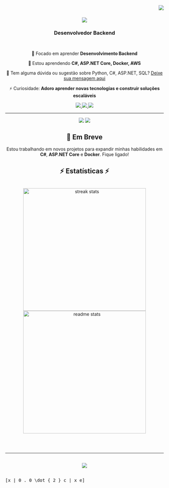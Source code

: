 <img align="right" src="https://visitor-badge.laobi.icu/badge?page_id=luizbonato.luizbonato" />

<h1 align="center">
  <img src="https://readme-typing-svg.herokuapp.com/?font=Righteous&size=35&center=true&vCenter=true&width=500&height=70&duration=4000&lines=Olá+!+👋;+Sou+Luiz+Eduardo+Bonato!;">
</h1>

<h3 align="center">Desenvolvedor Backend</h3>

<br/>

<div align="center">
 
 🔭 Focado em aprender **Desenvolvimento Backend**

 🌱 Estou aprendendo **C#, ASP.NET Core, Docker, AWS**

 💬 Tem alguma dúvida ou sugestão sobre Python, C#, ASP.NET, SQL? [Deixe sua mensagem aqui](https://github.com/luizbonato/luizbonato/issues)

 ⚡ Curiosidade: **Adoro aprender novas tecnologias e construir soluções escaláveis**

</div>
 
<div align="center"> 
  <a href="mailto:luizeduardo.bonato@outlook.com">
    <img src="https://img.shields.io/badge/Outlook-333333?style=for-the-badge&logo=microsoft-outlook&logoColor=white" />
  </a>
  <a href="https://www.linkedin.com/in/luizbonato/" target="_blank">
    <img src="https://img.shields.io/badge/LinkedIn-0077B5?style=for-the-badge&logo=linkedin&logoColor=white" target="_blank" />
  </a>
  <a href="https://seuportifolio.com" target="_blank">
     <img src="https://img.shields.io/badge/Portfolio-FF5722?style=for-the-badge&logo=todoist&logoColor=white" target="_blank" />
  </a>
</div>

<hr/>
 
<div align="center">
    <img src="https://skillicons.dev/icons?i=vscode,github,git" />
    <img src="https://skillicons.dev/icons?i=python,c,mysql,flask" /><br>
</div>

<h2 align="center">🚧 Em Breve</h2>
<div align="center">
  Estou trabalhando em novos projetos para expandir minhas habilidades em <b>C#</b>, <b>ASP.NET Core</b> e <b>Docker</b>. Fique ligado!
</div>

<h2 align="center">⚡ Estatísticas ⚡</h2>
<br>
<div align=center>
  <img width=390 src="https://streak-stats.demolab.com/?user=luizbonato&theme=react&border_radius=10" alt="streak stats"/>
  <img width=390 src="https://github-readme-stats.vercel.app/api?username=luizbonato&count_private=true&show_icons=true&theme=react&rank_icon=github&border_radius=10" alt="readme stats" />
</div>

<br/><br/>

<hr/>

<br/>

<div align="center">
  <a href="https://www.linkedin.com/in/luizbonato/" target="_blank">
    <img src="https://img.shields.io/badge/🤝_Conecte--se_comigo_no_LinkedIn-0077B5?style=for-the-badge&logo=linkedin&logoColor=white" target="_blank" />
  </a>
</div>

<br/>
<pre>
[x | 0 . 0 \dot { 2 } c | x e]
</pre>
